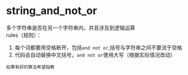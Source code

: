 # string_and_not_or
多个字符串是否在另一个字符串内，并且涉及到逻辑运算  
rules（规则）： 
1. 每个词都要用空格断开，包括```and not or```,括号与字符串之间不要流于空格  
2. 代码会自动替换中文括号，```and not or```使用大写（根据实际情况改动）  

```如果有好的算法希望指教```

